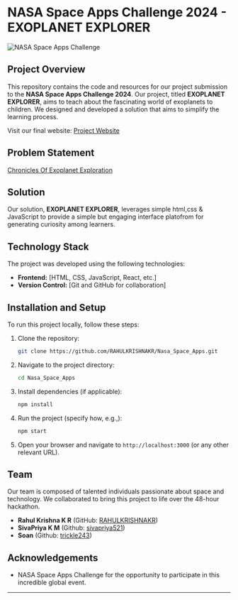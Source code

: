 # NASA Space Apps Challenge 2024 - EXOPLANET EXPLORER

![NASA Space Apps Challenge](https://www.nasa.gov/sites/default/files/thumbnails/image/spaceapps2020_graphic.jpg)

## Project Overview

This repository contains the code and resources for our project submission to the **NASA Space Apps Challenge 2024**. Our project, titled **EXOPLANET EXPLORER**, aims to teach about the fascinating world of exoplanets to children. We designed and developed a solution that aims to simplify the learning process.

Visit our final website: [Project Website](https://rahulkrishnakr.github.io/Nasa_Space_Apps/)

## Problem Statement

[Chronicles Of Exoplanet Exploration](https://www.spaceappschallenge.org/nasa-space-apps-2024/challenges/chronicles-of-exoplanet-exploration/)

## Solution

Our solution, **EXOPLANET EXPLORER**, leverages simple html,css & JavaScript to provide a simple but engaging interface platofrom for generating curiosity among learners. 

## Technology Stack
The project was developed using the following technologies:
- **Frontend:** [HTML, CSS, JavaScript, React, etc.]
- **Version Control:** [Git and GitHub for collaboration]

## Installation and Setup
To run this project locally, follow these steps:
1. Clone the repository:
   ```bash
   git clone https://github.com/RAHULKRISHNAKR/Nasa_Space_Apps.git
   ```
2. Navigate to the project directory:
   ```bash
   cd Nasa_Space_Apps
   ```
3. Install dependencies (if applicable):
   ```bash
   npm install
   ```
4. Run the project (specify how, e.g.,):
   ```bash
   npm start
   ```
5. Open your browser and navigate to `http://localhost:3000` (or any other relevant URL).

## Team

Our team is composed of talented individuals passionate about space and technology. We collaborated to bring this project to life over the 48-hour hackathon.

- **Rahul Krishna K R** (GitHub: [RAHULKRISHNAKR](https://github.com/RAHULKRISHNAKR)) 
- **SivaPriya K M** (Github: [sivapriya521](https://github.com/sivapriya521))
- **Soan** (Github: [trickle243](https://github.com/trickle243))


## Acknowledgements

- NASA Space Apps Challenge for the opportunity to participate in this incredible global event.
---
